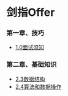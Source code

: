# 剑指Offer
### 第一章、技巧
* [1.0面试须知](./1.0面试须知.md)

### 第二章、基础知识
* [2.3数据结构](./2.3数据结构.md)
* [2.4算法和数据操作](./2.4算法和数据操作.md)
